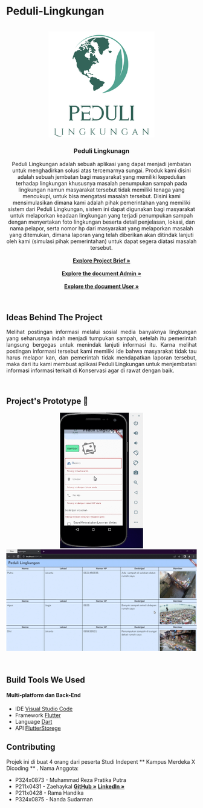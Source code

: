 # Peduli-Lingkungan
<!-- PROJECT LOGO -->
<p align="center">
  <br>
  <img  width="280px" src="https://github.com/RezaPratika/Peduli-Lingkungan/blob/main/aplikasi%20user/assets/logoPictureWithName.png" />
  <h3 align="center">Peduli Lingkunagn</h3>
  <p align="center">
    Peduli Lingkungan adalah sebuah aplikasi yang dapat menjadi jembatan untuk menghadirkan solusi atas tercemarnya sungai. Produk kami disini adalah sebuah jembatan bagi masyarakat yang memiliki kepedulian terhadap lingkungan khususnya masalah penumpukan sampah pada lingkungan namun masyarakat tersebut tidak memiliki tenaga yang mencukupi, untuk bisa mengatasi masalah tersebut. Disini kami mensimulasikan dimana kami adalah pihak pemerintahan yang memiliki sistem dari Peduli Lingkungan, sistem ini dapat digunakan bagi masyarakat untuk melaporkan keadaan lingkungan yang terjadi penumpukan sampah dengan menyertakan foto lingkungan beserta detail penjelasan, lokasi, dan nama pelapor, serta nomor hp dari masyarakat yang melaporkan masalah yang ditemukan, dimana laporan yang telah diberikan akan ditindak lanjuti oleh kami (simulasi pihak pemerintahan) untuk dapat segera diatasi masalah tersebut.
    <br />
     <br>
    <a href="https://docs.google.com/document/d/16txMyPVsnWUCpOlJ5wYpgg-TqttTLN9UcwmrswA_XtA/edit?usp=sharing"><strong>Explore Project Brief »</strong></a></br>
    <br>
    <a href="https://github.com/RezaPratika/Peduli-Lingkungan/tree/main/aplikasi%20admin"><strong>Explore the document Admin »</strong></a></br>
    <br>
    <a href="https://github.com/RezaPratika/Peduli-Lingkungan/tree/main/aplikasi%20user"><strong>Explore the document User »</strong></a></br>
   
  </p>
</p>
<br>

## Ideas Behind The Project

<p align="justify">
Melihat postingan informasi melalui sosial media banyaknya lingkungan yang seharusnya indah menjadi tumpukan sampah, setelah itu pemerintah langsung bergegas untuk menindak lanjuti informasi itu. Karna melihat postingan informasi tersebut kami memiliki ide bahwa masyarakat tidak tau harus melapor kan, dan pemerintah tidak mendapatkan laporan tersebut, maka dari itu kami membuat aplikasi Peduli Lingkungan untuk menjembatani informasi informasi terkait di Konservasi agar di rawat dengan baik.
</p>
<br>

## Project's Prototype :star2:
<p align="center">
<img  width="220px" src="https://github.com/RezaPratika/Peduli-Lingkungan/blob/main/ui_user.gif" />
<br>
<img  width="550px" src="https://github.com/RezaPratika/Peduli-Lingkungan/blob/main/ui_admin.gif" /></br>
</p>
<br>

## Build Tools We Used
#### Multi-platform dan Back-End
* IDE [Visual Studio Code](https://code.visualstudio.com/)
* Framework [Flutter](https://flutter.dev/)
* Language [Dart](https://dart.dev/)
* API [FlutterStorege](https://firebase.google.com/products/firestore)

## Contributing   
Projek ini di buat 4 orang dari peserta Studi Indepent ** Kampus Merdeka X Dicoding ** .
Nama Anggota:
* P324x0873 - Muhammad Reza Pratika Putra
* P211x0431 - Zaehaykal <a href="https://github.com/zaehaykal"><strong>GitHub »</strong></a>   <a href="https://www.linkedin.com/in/zaehaykal-518a99255/"><strong>Linkedln »</strong></a>
* P211x0428 - Rama Handika
* P324x0875 - Nanda Sudarman
